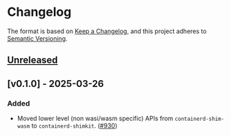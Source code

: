 # Changelog

The format is based on [Keep a Changelog](https://keepachangelog.com/en/1.1.0/), and this project adheres to [Semantic Versioning](https://semver.org/spec/v2.0.0.html).

## [Unreleased]

## [v0.1.0] - 2025-03-26

### Added
- Moved lower level (non wasi/wasm specific) APIs from `containerd-shim-wasm` to `containerd-shimkit`. ([#930](https://github.com/containerd/runwasi/pull/930))

[Unreleased]: <https://github.com/containerd/runwasi/compare/containerd-shimkit/v0.1.0..HEAD>
